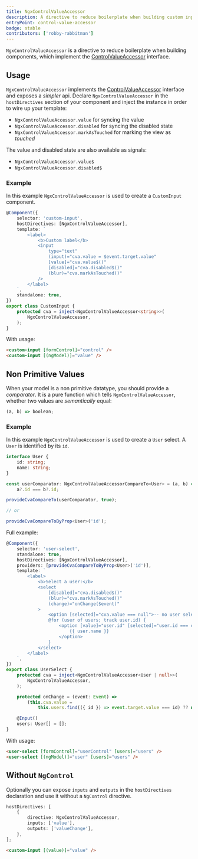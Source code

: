 ```yaml
---
title: NgxControlValueAccessor
description: A directive to reduce boilerplate when building custom inputs.
entryPoint: control-value-accessor
badge: stable
contributors: ['robby-rabbitman']
---
```


`NgxControlValueAccessor` is a directive to reduce boilerplate when building components, which implement the [ControlValueAccessor](https://angular.io/api/forms/ControlValueAccessor) interface.

## Usage

`NgxControlValueAccessor` implements the [ControlValueAccessor](https://angular.io/api/forms/ControlValueAccessor) interface and exposes a _simpler_ api. Declare `NgxControlValueAccessor` in the `hostDirectives` section of your component and inject the instance in order to wire up your template:

- `NgxControlValueAccessor.value` for syncing the value
- `NgxControlValueAccessor.disabled` for syncing the disabled state
- `NgxControlValueAccessor.markAsTouched` for marking the view as _touched_

The value and disabled state are also available as signals:

- `NgxControlValueAccessor.value$`
- `NgxControlValueAccessor.disabled$`

### Example

In this example `NgxControlValueAccessor` is used to create a `CustomInput` component.

```ts
@Component({
	selector: 'custom-input',
	hostDirectives: [NgxControlValueAccessor],
	template: `
		<label>
			<b>Custom label</b>
			<input
				type="text"
				(input)="cva.value = $event.target.value"
				[value]="cva.value$()"
				[disabled]="cva.disabled$()"
				(blur)="cva.markAsTouched()"
			/>
		</label>
	`,
	standalone: true,
})
export class CustomInput {
	protected cva = inject<NgxControlValueAccessor<string>>(
		NgxControlValueAccessor,
	);
}
```

With usage:

```html
<custom-input [formControl]="control" />
<custom-input [(ngModel)]="value" />
```

## Non Primitive Values

When your model is a non primitive datatype, you should provide a _comparator_. It is a pure function which tells `NgxControlValueAccessor`, whether two values are _semantically_ equal:

```ts
(a, b) => boolean;
```

### Example

In this example `NgxControlValueAccessor` is used to create a `User` select. A `User` is identified by its `id`.

```ts
interface User {
	id: string;
	name: string;
}

const userComparator: NgxControlValueAccessorCompareTo<User> = (a, b) =>
	a?.id === b?.id;

provideCvaCompareTo(userComparator, true);

// or

provideCvaCompareToByProp<User>('id');
```

Full example:

```ts
@Component({
	selector: 'user-select',
	standalone: true,
	hostDirectives: [NgxControlValueAccessor],
	providers: [provideCvaCompareToByProp<User>('id')],
	template: `
		<label>
			<b>Select a user:</b>
			<select
				[disabled]="cva.disabled$()"
				(blur)="cva.markAsTouched()"
				(change)="onChange($event)"
			>
				<option [selected]="cva.value === null">-- no user selected --</option>
				@for (user of users; track user.id) {
					<option [value]="user.id" [selected]="user.id === cva.value?.id">
						{{ user.name }}
					</option>
				}
			</select>
		</label>
	`,
})
export class UserSelect {
	protected cva = inject<NgxControlValueAccessor<User | null>>(
		NgxControlValueAccessor,
	);

	protected onChange = (event: Event) =>
		(this.cva.value =
			this.users.find(({ id }) => event.target.value === id) ?? null);

	@Input()
	users: User[] = [];
}
```

With usage:

```html
<user-select [formControl]="userControl" [users]="users" />
<user-select [(ngModel)]="user" [users]="users" />
```

## Without `NgControl`

Optionally you can expose `inputs` and `outputs` in the `hostDirectives` declaration
and use it without a `NgControl` directive.

```ts
hostDirectives: [
	{
		directive: NgxControlValueAccessor,
		inputs: ['value'],
		outputs: ['valueChange'],
	},
];
```

```html
<custom-input [(value)]="value" />
```
